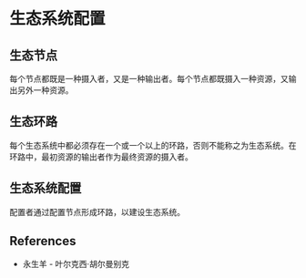 # 生态系统配置

## 生态节点

每个节点都既是一种摄入者，又是一种输出者。每个节点都既摄入一种资源，又输出另外一种资源。

## 生态环路

每个生态系统中都必须存在一个或一个以上的环路，否则不能称之为生态系统。在环路中，最初资源的输出者作为最终资源的摄入者。

## 生态系统配置

配置者通过配置节点形成环路，以建设生态系统。

## References

- 永生羊 - 叶尔克西·胡尔曼别克
